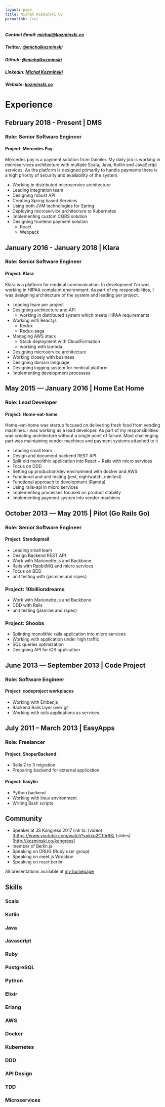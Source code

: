 ```yaml
---
layout: page
title: Michał Koźmiński CV
permalink: /cv/
---
```


##### Contact Email: michal@kozminski.co
##### Twitter: [@michalkozminski](https://twitter.com/michalkozminski)
##### Github: [@michalkozminski](https://github.com/michalkozminski)
##### Linkedin: [Michał Koźmiński](https://www.linkedin.com/in/michalkozminski)
##### Website: [kozminski.co](http://kozminski.co)

# Experience
## February 2018 - Present | DMS
### Role: Senior Software Engineer

#### Project: Mercedes Pay

Mercedes pay is a payment solution from Daimler. My daily job is working in microservices architecture with multiple Scala, Java, Kotlin and JavaScript services. As the platform is designed primarily to handle payments there is a high priority of security and availability of the system.

- Working in distributed microservice architecture
- Leading integration team
- Designing robust API
- Creating Spring based Services
- Using both JVM technologies for Spring
- Deploying microservice architecture to Kubernetes
- Implementing custom CQRS solution
- Designing frontend payment solution 
    + React
    + Webpack

## January 2016 - January 2018 | Klara
### Role: Senior Software Engineer

#### Project: Klara

Klara is a platform for medical communication. In development I'm was working in HIPAA complaint environment. As part of my responsibilities, I was designing architecture of the system and leading per project.

- Leading team per project
- Designing architecture and API
    + working in distributed system which meets HIPAA requirements
- Working with React.js
    + Redux
    + Redux-saga
- Managing AWS stack
    + Stack deployment with CloudFormation
    + working with lambda
- Designing microservice architecture
- Working closely with business
- Designing domain language
- Designing logging system for medical platform
- Implementing development processes

## May 2015 — January 2016 | Home Eat Home
### Role: Lead Developer

#### Project: Home-eat-home 

Home-eat-home was startup focused on delivering fresh food from vending machines. I was working as a lead developer. As part of my responsibilities was creating architecture without a single point of failure. Most challenging part was maintaining vendor machines and payment systems attached to it

- Leading small team
- Design and document backend REST API 
- Split old monolithic application into React + Rails with micro services
- Focus on DDD
- Setting up production/dev environment with docker and AWS
- Functional and unit testing (jest, nightwatch, minitest)
- Functional approach to development (Ramda)
- Using rails-api in micro services
- Implementing processes focused on product stability
- Implementing payment system into vendor machines

## October 2013 — May 2015 | Pilot (Go Rails Go)
### Role: Senior Software Engineer

#### Project: Standupmail

- Leading small team
- Design Backend REST API
- Work with Marionette.js and Backbone
- Rails with RabbitMQ and micro services
- Focus on BDD
- unit testing with (jasmine and rspec)

### Project: 10billiondreams

- Work with Marionette.js and Backbone
- DDD with Rails
- unit testing (jasmine and rspec)

### Project: Shoobs

- Splinting monolithic rails application into micro services
- Working with application under high traffic 
- SQL queries optimization
- Designing API for iOS application


## June 2013 — September 2013 | Code Project 
### Role: Software Engineer

#### Project: codeproject workplaces

- Working with Ember.js
- Backend Rails layer over git 
- Working with rails applications as services

## July 2011 – March 2013 | EasyApps
### Role: Freelancer

#### Project: ShoperBackend

- Rails 2 to 3 migration
- Preparing backend for external application

#### Project: Easylin
- Python backend
- Working with linux environment
- Writing Bash scripts 

## Community

- Speaker at JS Kongress 2017 link to: (video)[https://www.youtube.com/watch?v=kkp2C1fir68] (slides)[http://kozminski.co/kongress]
- member of Berlin.js
- Speaking on DRUG (Ruby user group)
- Speaking on meet.js Wrocław
- Speaking on react.berlin

All presentations available at [my homepage](http://kozminski.co) 

## Skills
### Scala
### Kotlin
### Java
### Javascript
### Ruby
### PostgreSQL
### Python
### Elixir
### Erlang
### AWS 
### Docker
### Kubernetes
### DDD 
### API Design
### TDD
### Microservices